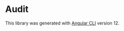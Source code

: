 # Audit

This library was generated with [Angular CLI](https://github.com/angular/angular-cli) version 12.
 